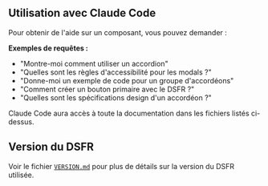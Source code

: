 
## Utilisation avec Claude Code

Pour obtenir de l'aide sur un composant, vous pouvez demander :

**Exemples de requêtes :**
- "Montre-moi comment utiliser un accordion"
- "Quelles sont les règles d'accessibilité pour les modals ?"
- "Donne-moi un exemple de code pour un groupe d'accordéons"
- "Comment créer un bouton primaire avec le DSFR ?"
- "Quelles sont les spécifications design d'un accordéon ?"

Claude Code aura accès à toute la documentation dans les fichiers listés ci-dessus.

## Version du DSFR

Voir le fichier [`VERSION.md`](VERSION.md) pour plus de détails sur la version du DSFR utilisée.
